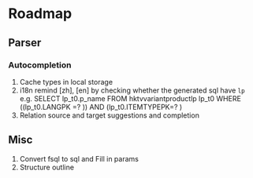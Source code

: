 # Roadmap

## Parser

### Autocompletion

1. Cache types in local storage
2. i18n remind [zh], [en] by checking whether the generated sql have `lp`
   e.g. SELECT  lp_t0.p_name  FROM hktvvariantproductlp lp_t0 WHERE ((lp_t0.LANGPK =? )) AND (lp_t0.ITEMTYPEPK=? )
3. Relation source and target suggestions and completion

## Misc

1. Convert fsql to sql and Fill in params
2. Structure outline
